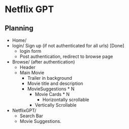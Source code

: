 # Netflix GPT

## Planning

-   Home/
-   login/ Sign up (if not authenticated for all urls) [Done]
    -   login form
    -   Post authentication, redirect to browse page
-   Browse/ (after authentication)
    -   Header
    -   Main Movie
        -   Trailer in background
        -   Movie title and description
        -   MovieSuggestions \* N
            -   Movie Cards \* N
                -   Horizontally scrollable
            *   Vertically Scrollable
-   NetflixGPT/
    -   Search Bar
    *   Movie Suggestions.
